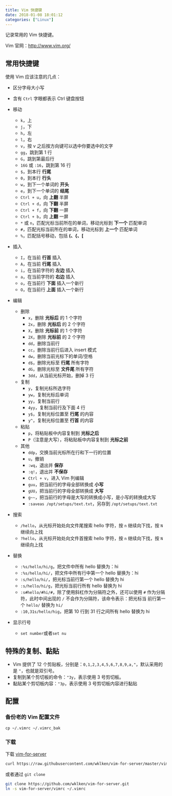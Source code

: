 ```yaml
---
title: Vim 快捷键
date: 2018-01-08 18:01:12
categories: ["Linux"]
---
```


记录常用的 Vim 快捷键。

<!--more-->

Vim 官网：<http://www.vim.org/>

## 常用快捷键

使用 Vim 应该注意的几点：

- 区分字母大小写
- 含有 `Ctrl` 字眼都表示 Ctrl 键盘按钮

- 移动
  - `k`，上
  - `j`，下
  - `h`，左
  - `l`，右
  - `v`，按 v 之后按方向键可以选中你要选中的文字
  - `gg`，跳到第 1 行
  - `G`，跳到第最后行
  - `16G` 或 `:16`，跳到第 16 行
  - `$`，到本行 **行尾**
  - `0`，到本行 **行头**
  - `w`，到下一个单词的 **开头**
  - `e`，到下一个单词的 **结尾**
  - `Ctrl + u`，向 **上翻** 半屏
  - `Ctrl + d`，向 **下翻** 半屏
  - `Ctrl + f`，向 **下翻** 一屏
  - `Ctrl + b`，向 **上翻** 一屏
  - `*` 或 `n`，匹配光标当前所在的单词，移动光标到 **下一个** 匹配单词
  - `#`，匹配光标当前所在的单词，移动光标到 **上一个** 匹配单词
  - `%`，匹配括号移动，包括 **(、{、[**
- 插入
  - `I`，在当前 **行首** 插入
  - `A`，在当前 **行尾** 插入
  - `i`，在当前字符的 **左边** 插入
  - `a`，在当前字符的 **右边** 插入
  - `o`，在当前行 **下面** 插入一个新行
  - `O`，在当前行 **上面** 插入一个新行
- 编辑
  - 删除
    - `x`，删除 **光标后** 的 1 个字符
    - `2x`，删除 **光标后** 的 2 个字符
    - `X`，删除 **光标前** 的 1 个字符
    - `2X`，删除 **光标前** 的 2 个字符
    - `dd`，删除当前行
    - `cc`，删除当前行后进入 insert 模式
    - `dw`，删除当前光标下的单词/空格
    - `d$`，删除光标至 **行尾** 所有字符
    - `dG`，删除光标至 **文件尾** 所有字符
    - `3dd`，从当前光标开始，删掉 3 行
  - 复制
    - `y`，复制光标所选字符
    - `yw`，复制光标后单词
    - `yy`，复制当前行
    - `4yy`，复制当前行及下面 4 行
    - `y$`，复制光标位置至 **行尾** 的内容
    - `y^`，复制光标位置至 **行首** 的内容
  - 粘贴
    - `p`，将粘贴板中内容复制到 **光标之后**
    - `P`（注意是大写），将粘贴板中内容复制到 **光标之前**
  - 其他
    - `ddp`，交换当前光标所在行和下一行的位置
    - `u`，撤销
    - `:wq`，退出并 **保存**
    - `:q!`，退出并 **不保存**
    - `Ctrl + v`，进入 Vim 列编辑
    - `guu`，把当前行的字母全部转换成 **小写**
    - `gUU`，把当前行的字母全部转换成 **大写**
    - `g~~`，把当前行的字母是大写的转换成小写，是小写的转换成大写
    - `:saveas /opt/setups/text.txt`，另存到 `/opt/setups/text.txt`
- 搜索
  - `/hello`，从光标开始处向文件尾搜索 hello 字符，按 `n` 继续向下找，按 `N` 继续向上找
  - `?hello`，从光标开始处向文件首搜索 hello 字符，按 `n` 继续向下找，按 `N` 继续向上找
- 替换
  - `:%s/hello/hi/g`，把文件中所有 hello 替换为：hi
  - `:%s/hello/hi/`，把文件中所有行中第一个 hello 替换为：hi
  - `:s/hello/hi/`，把光标当前行第一个 hello 替换为 hi
  - `:s/hello/hi/g`，把光标当前行所有 hello 替换为 hi
  - `:s#hello/#hi/#`，除了使用斜杠作为分隔符之外，还可以使用 `#` 作为分隔符，此时中间出现的 `/` 不会作为分隔符，该命令表示：把光标当
    前行第一个 `hello/` 替换为 `hi/`
  - `:10,31s/hello/hig`，把第 10 行到 31 行之间所有 hello 替换为 hi

- 显示行号
  - `set number`或者`set nu`

## 特殊的复制、黏贴

- Vim 提供了 12 个剪贴板，分别是：`0,1,2,3,4,5,6,7,8,9,a,"`，默认采用的是 `"`，也就是双引号。
- 复制到某个剪切板的命令：`"3y`，表示使用 3 号剪切板。
- 黏贴某个剪切板内容：`"3p`，表示使用 3 号剪切板内容进行黏贴

## 配置

### 备份老的 Vim 配置文件

```
cp ~/.vimrc ~/.vimrc_bak
```

### 下载

下载 [vim-for-server](https://github.com/wklken/vim-for-server)

``` bash
curl https://raw.githubusercontent.com/wklken/vim-for-server/master/vimrc > ~/.vimrc
```

或者通过 `git clone`

``` bash
git clone https://github.com/wklken/vim-for-server.git
ln -s vim-for-server/vimrc ~/.vimrc
```
